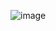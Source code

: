 ![image](https://github.com/arifnrrmdn/belajar-java-stream/assets/91766087/946c7841-b6eb-40bd-a3ea-608bb35da955)
